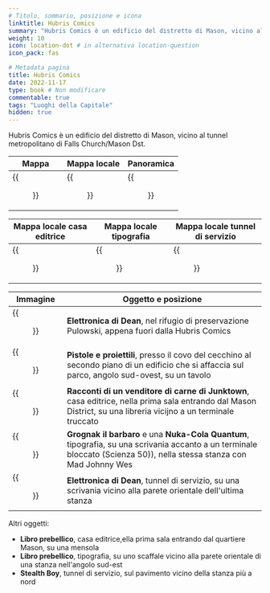```yaml
---
# Titolo, sommario, posizione e icona
linktitle: Hubris Comics
summary: "Hubris Comics è un edificio del distretto di Mason, vicino al tunnel metropolitano di Falls Church/Mason Dst."
weight: 10
icon: location-dot # in alternativa location-question
icon_pack: fas

# Metadata pagina
title: Hubris Comics
date: 2022-11-17
type: book # Non modificare
commentable: true
tags: "Luoghi della Capitale"
hidden: true
---
```



Hubris Comics è un edificio del distretto di Mason, vicino al tunnel metropolitano di Falls Church/Mason Dst.

| Mappa                       | Mappa locale                         | Panoramica              |
| --------------------------- | ------------------------------------ | ----------------------- |
| {{<figure src="Hubris_Comics_loc.webp">}} | {{<figure src="Hubris_Comics_exterior_map.webp">}} | {{<figure src="Hubris_Comics.webp">}} |

| Mappa locale casa editrice      | Mappa locale tipografia       | Mappa locale tunnel di servizio      |
| ------------------------------- | ----------------------------- | ------------------------------------ |
| {{<figure src="HC_Publishing_loc_map.webp">}} | {{<figure src="HC_Printing_loc_map.webp">}} | {{<figure src="HC_utility_tunnels_loc_map.webp">}} |

| Immagine                                        | Oggetto e posizione                                                                                                                                                    |
| ----------------------------------------------- | ---------------------------------------------------------------------------------------------------------------------------------------------------------------------- |
| {{<figure src="Deans_Electronics_Hubris_Comics_PPS.webp">}}   | **Elettronica di Dean**, nel rifugio di preservazione Pulowski, appena fuori dalla Hubris Comics                                                                       |
| {{<figure src="Guns_and_Bullets_Mason_District_South.webp">}} | **Pistole e proiettili**, presso il covo del cecchino al secondo piano di un edificio che si affaccia sul parco, angolo sud-ovest, su un tavolo                        |
| {{<figure src="Tales_of_a_JJV_Hubris_Comics.webp">}}          | **Racconti di un venditore di carne di Junktown**, casa editrice, nella prima sala entrando dal Mason District, su una libreria vicijno a un terminale truccato        |
| {{<figure src="Grognak_the_Barbarian_Hubris_Comics.webp">}}   | **Grognak il barbaro** e una **Nuka-Cola Quantum**, tipografia, su una scrivania accanto a un terminale bloccato (Scienza 50)), nella stessa stanza con Mad Johnny Wes |
| {{<figure src="Deans_Electronics_Hubris_Comics.webp">}}       | **Elettronica di Dean**, tunnel  di servizio, su una scrivania vicino alla parete orientale dell'ultima stanza                                                         |

Altri oggetti:
- **Libro prebellico**, casa editrice,ella prima sala entrando dal quartiere Mason, su una mensola
- **Libro prebellico**, tipografia, su uno scaffale  vicino alla parete orientale di una stanza nell'angolo sud-est
- **Stealth Boy**, tunnel di servizio, sul pavimento vicino della stanza più a nord